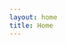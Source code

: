 ```yaml
---
layout: home
title: Home
---
```


<h2>
  <div id="attributes"></div>
</h2>

<script src="assets/js/attributes.js"></script>
